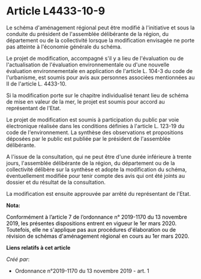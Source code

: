 # Article L4433-10-9

Le schéma d'aménagement régional peut être modifié à l'initiative et sous la conduite du président de l'assemblée délibérante
de la région, du département ou de la collectivité lorsque la modification envisagée ne porte pas atteinte à l'économie
générale du schéma.

Le projet de modification, accompagné s'il y a lieu de l'évaluation ou de l'actualisation de l'évaluation environnementale ou
d'une nouvelle évaluation environnementale en application de l'article L. 104-3 du code de l'urbanisme, est soumis pour avis
aux personnes associées mentionnées au II de l'article L. 4433-10.

Si la modification porte sur le chapitre individualisé tenant lieu de schéma de mise en valeur de la mer, le projet est
soumis pour accord au représentant de l'Etat.

Le projet de modification est soumis à participation du public par voie électronique réalisée dans les conditions définies à
l'article L. 123-19 du code de l'environnement. La synthèse des observations et propositions déposées par le public est
publiée par le président de l'assemblée délibérante.

A l'issue de la consultation, qui ne peut être d'une durée inférieure à trente jours, l'assemblée délibérante de la région,
du département ou de la collectivité délibère sur la synthèse et adopte la modification du schéma, éventuellement modifiée
pour tenir compte des avis qui ont été joints au dossier et du résultat de la consultation.

La modification est ensuite approuvée par arrêté du représentant de l'Etat.

**Nota:**

<font color="black">Conformément à l’article 7 de l’ordonnance n° 2019-1170 du 13 novembre 2019, les présentes dispositions
entrent en vigueur le 1er mars 2020. Toutefois, elle ne s'applique pas aux procédures d'élaboration ou de révision de schémas
d'aménagement régional en cours au 1er mars 2020.</font>

**Liens relatifs à cet article**

_Créé par_:

  - Ordonnance n°2019-1170 du 13 novembre 2019 - art. 1
